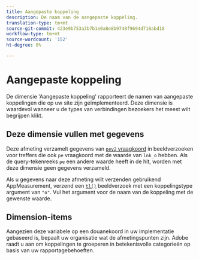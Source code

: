 ```yaml
---
title: Aangepaste koppeling
description: De naam van de aangepaste koppeling.
translation-type: tm+mt
source-git-commit: 423e9b753a3b7b1e0a8e8b9748f9694d718abd18
workflow-type: tm+mt
source-wordcount: '152'
ht-degree: 0%

---
```



# Aangepaste koppeling

De dimensie &#39;Aangepaste koppeling&#39; rapporteert de namen van aangepaste koppelingen die op uw site zijn geïmplementeerd. Deze dimensie is waardevol wanneer u de types van verbindingen bezoekers het meest wilt begrijpen klikt.

## Deze dimensie vullen met gegevens

Deze afmeting verzamelt gegevens van [`pev2` vraagkoord](/help/implement/validate/query-parameters.md) in beeldverzoeken voor treffers die ook `pe` vraagkoord met de waarde van `lnk_o` hebben. Als de query-tekenreeks `pe` een andere waarde heeft in de hit, worden met deze dimensie geen gegevens verzameld.

Als u gegevens naar deze afmeting wilt verzenden gebruikend AppMeasurement, verzend een [`tl()`](/help/implement/vars/functions/tl-method.md) beeldverzoek met een koppelingstype argument van `"o"`. Vul het argument voor de naam van de koppeling met de gewenste waarde.

## Dimension-items

Aangezien deze variabele op een douanekoord in uw implementatie gebaseerd is, bepaalt uw organisatie wat de afmetingspunten zijn. Adobe raadt u aan om koppelingen te groeperen in betekenisvolle categorieën op basis van uw rapportagebehoeften.
